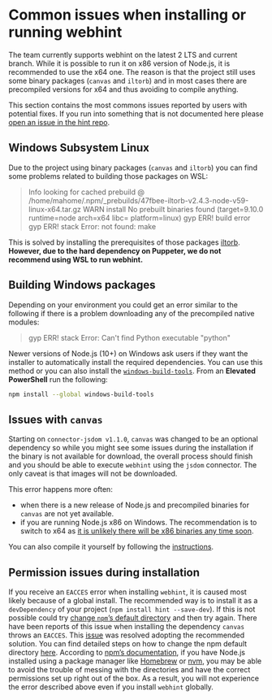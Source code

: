 # Common issues when installing or running webhint

The team currently supports webhint on the latest 2 LTS and
current branch. While it is possible to run it on x86 version of
Node.js, it is recommended to use the x64 one. The reason is that
the project still uses some binary packages (`canvas` and `iltorb`)
and in most cases there are precompiled versions for x64 and thus
avoiding to compile anything.

This section contains the most commons issues reported by users with
potential fixes. If you run into something that is not documented
here please [open an issue in the hint repo][new issue].

## Windows Subsystem Linux

Due to the project using binary packages (`canvas` and `iltorb`) you can find some problems related to building those packages on WSL:

> Info looking for cached prebuild @ /home/mahome/.npm/_prebuilds/47fbee-iltorb-v2.4.3-node-v59-linux-x64.tar.gz
> WARN install No prebuilt binaries found (target=9.10.0 runtime=node arch=x64 libc= platform=linux)
> gyp ERR! build error
> gyp ERR! stack Error: not found: make

This is solved by installing the prerequisites of those packages [iltorb]. **However, due to the hard dependency on Puppeter, we do not recommend using WSL to run webhint.**

## Building Windows packages

Depending on your environment you could get an error similar to the
following if there is a problem downloading any of the precompiled
native modules:

> gyp ERR! stack Error: Can't find Python executable "python"

Newer versions of Node.js (10+) on Windows ask users if they want the installer
to automatically install the required dependencies. You can use this method
or you can also install the [`windows-build-tools`][windows build tools].
From an **Elevated PowerShell** run the following:

```bash
npm install --global windows-build-tools
```

## Issues with `canvas`

Starting on `connector-jsdom v1.1.0`, `canvas` was changed to be an optional
dependency so while you might see some issues during the installation if the
binary is not available for download, the overall process should finish and
you should be able to execute `webhint` using the `jsdom` connector. The only
caveat is that images will not be downloaded.

This error happens more often:

* when there is a new release of Node.js and precompiled binaries for `canvas`
  are not yet available.
* if you are running Node.js x86 on Windows. The recommendation is to switch to
  x64 as [it is unlikely there will be x86 binaries any time soon][canvas x86].

You can also compile it yourself by following the [instructions][canvas compile].

## Permission issues during installation

If you receive an `EACCES` error when installing `webhint`, it is caused most
likely because of a global install. The recommended way is to install it as a
`devDependency` of your project (`npm install hint --save-dev`). If this is not
possible could try [change `npm`’s default directory][npm change default directory]
and then try again. There have been reports of this issue when installing the
dependency `canvas` throws an `EACCES`. This [issue][permission
issue] was resolved adopting the recommended solution. You can find
detailed steps on how to change the npm default directory [here][npm
change default directory]. According to [npm’s documentation][npm use
package manager], if you have Node.js installed using a package
manager like [Homebrew][homebrew] or [nvm][nvm], you may be able to avoid
the trouble of messing with the directories and have the correct
permissions set up right out of the box. As a result, you will not
experience the error described above even if you install `webhint`
globally.

<!-- Link labels: -->

[canvas compile]: https://github.com/Automattic/node-canvas#compiling
[canvas x86]: https://github.com/node-gfx/node-canvas-prebuilt/issues/27#issuecomment-348037675
[homebrew]: https://brew.sh/
[iltorb]: https://www.npmjs.com/package/iltorb
[new issue]: https://github.com/webhintio/hint/issues/new
[npm change default directory]: https://docs.npmjs.com/getting-started/fixing-npm-permissions#option-2-change-npms-default-directory-to-another-directory
[npm use package manager]: https://docs.npmjs.com/getting-started/fixing-npm-permissions#option-3-use-a-package-manager-that-takes-care-of-this-for-you
[nvm]: https://github.com/creationix/nvm
[optional canvas]: https://github.com/webhintio/hint/commit/47d51aeaa187351267f7b4cabd3f075de49d043d
[permission issue]: https://github.com/webhintio/hint/issues/308
[windows build tools]: https://www.npmjs.com/package/windows-build-tools
